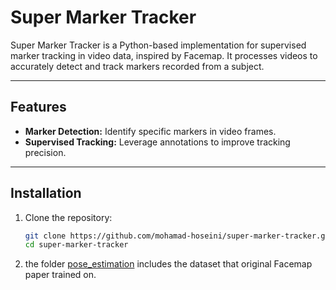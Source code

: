 # Super Marker Tracker

Super Marker Tracker is a Python-based implementation for supervised marker tracking in video data, inspired by Facemap. It processes videos to accurately detect and track markers recorded from a subject.

---

## Features

- **Marker Detection:** Identify specific markers in video frames.
- **Supervised Tracking:** Leverage annotations to improve tracking precision.

---

## Installation

1. Clone the repository:
   ```bash
   git clone https://github.com/mohamad-hoseini/super-marker-tracker.git
   cd super-marker-tracker
2. the folder [pose_estimation]([url](https://github.com/mohamad-hoseini/super-marker-tracker/tree/main/pose_estimation)) includes the dataset that original Facemap paper trained on.
